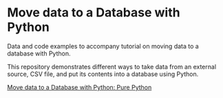 # Move data to a Database with Python

Data and code examples to accompany tutorial on moving data to a database with Python.

This repository demonstrates different ways to take data from an external source, CSV file, and put its contents into a database using Python.

[Move data to a Database with Python: Pure Python](https://www.andrewvillazon.com/move-data-to-db-with-pure-python/)